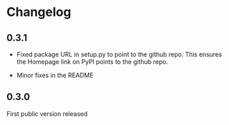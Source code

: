 Changelog
=========

0.3.1
-----

* Fixed package URL in setup.py to point to the github repo. This
  ensures the Homepage link on PyPI points to the github repo.

* Minor fixes in the README


0.3.0
-----

First public version released
